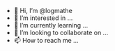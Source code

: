 - 👋 Hi, I’m @logmathe
- 👀 I’m interested in ...
- 🌱 I’m currently learning ...
- 💞️ I’m looking to collaborate on ...
- 📫 How to reach me ...

<!---
logmathe/logmathe is a ✨ special ✨ repository because its `README.md` (this file) appears on your GitHub profile.
You can click the Preview link to take a look at your changes.
--->
